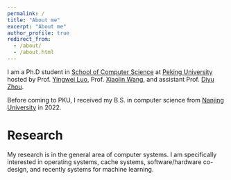 ```yaml
---
permalink: /
title: "About me"
excerpt: "About me"
author_profile: true
redirect_from: 
  - /about/
  - /about.html
---
```


I am a Ph.D student in [School of Computer Science](https://cs.pku.edu.cn/English/Home.htm) 
at [Peking University](https://english.pku.edu.cn/) hosted by Prof. [Yingwei Luo](https://cs.pku.edu.cn/info/1092/1797.htm), Prof. [Xiaolin Wang](https://cs.pku.edu.cn/info/1083/1703.htm), and assistant Prof. [Diyu Zhou](https://zhou-diyu.github.io/). 

Before coming to PKU, I received my B.S. in computer science from [Nanjing University](https://www.nju.edu.cn/) in 2022.


Research
======
My research is in the general area of computer systems. I am specifically 
interested in operating systems, cache systems, software/hardware co-design, and recently 
systems for machine learning. 







